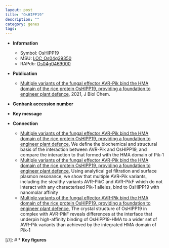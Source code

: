 ```yaml
---
layout: post
title: "OsHIPP19"
description: ""
category: genes
tags: 
---
```


* **Information**  
    + Symbol: OsHIPP19  
    + MSU: [LOC_Os04g39350](http://rice.plantbiology.msu.edu/cgi-bin/ORF_infopage.cgi?orf=LOC_Os04g39350)  
    + RAPdb: [Os04g0469000](http://rapdb.dna.affrc.go.jp/viewer/gbrowse_details/irgsp1?name=Os04g0469000)  

* **Publication**  
    + [Multiple variants of the fungal effector AVR-Pik bind the HMA domain of the rice protein OsHIPP19, providing a foundation to engineer plant defence](http://www.ncbi.nlm.nih.gov/pubmed?term=Multiple+variants+of+the+fungal+effector+AVR-Pik+bind+the+HMA+domain+of+the+rice+protein+OsHIPP19,+providing+a+foundation+to+engineer+plant+defence%5BTitle%5D), 2021, J Biol Chem.

* **Genbank accession number**  

* **Key message**  

* **Connection**  
    + [Multiple variants of the fungal effector AVR-Pik bind the HMA domain of the rice protein OsHIPP19, providing a foundation to engineer plant defence](http://www.ncbi.nlm.nih.gov/pubmed?term=Multiple+variants+of+the+fungal+effector+AVR-Pik+bind+the+HMA+domain+of+the+rice+protein+OsHIPP19,+providing+a+foundation+to+engineer+plant+defence%5BTitle%5D),  We define the biochemical and structural basis of the interaction between AVR-Pik and OsHIPP19, and compare the interaction to that formed with the HMA domain of Pik-1
    + [Multiple variants of the fungal effector AVR-Pik bind the HMA domain of the rice protein OsHIPP19, providing a foundation to engineer plant defence](http://www.ncbi.nlm.nih.gov/pubmed?term=Multiple+variants+of+the+fungal+effector+AVR-Pik+bind+the+HMA+domain+of+the+rice+protein+OsHIPP19,+providing+a+foundation+to+engineer+plant+defence%5BTitle%5D),  Using analytical gel filtration and surface plasmon resonance, we show that multiple AVR-Pik variants, including the stealthy variants AVR-PikC and AVR-PikF which do not interact with any characterised Pik-1 alleles, bind to OsHIPP19 with nanomolar affinity
    + [Multiple variants of the fungal effector AVR-Pik bind the HMA domain of the rice protein OsHIPP19, providing a foundation to engineer plant defence](http://www.ncbi.nlm.nih.gov/pubmed?term=Multiple+variants+of+the+fungal+effector+AVR-Pik+bind+the+HMA+domain+of+the+rice+protein+OsHIPP19,+providing+a+foundation+to+engineer+plant+defence%5BTitle%5D),  The crystal structure of OsHIPP19 in complex with AVR-PikF reveals differences at the interface that underpin high-affinity binding of OsHIPP19-HMA to a wider set of AVR-Pik variants than achieved by the integrated HMA domain of Pik-1

[//]: # * **Key figures**  


